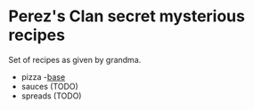 # Perez's Clan secret mysterious recipes

Set of recipes as given by grandma.

- pizza
    -[base](./pizzas/base.md)
- sauces (TODO)
- spreads (TODO)

